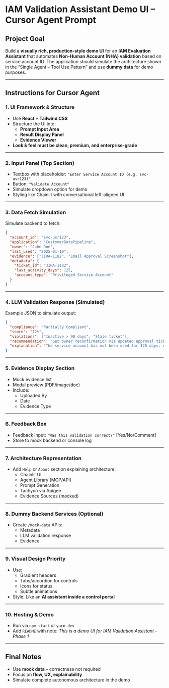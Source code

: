 
# IAM Validation Assistant Demo UI – Cursor Agent Prompt

## **Project Goal**
Build a **visually rich, production-style demo UI** for an **IAM Evaluation Assistant** that automates **Non-Human Account (NHA) validation** based on service account ID. The application should simulate the architecture shown in the “Single Agent – Tool Use Pattern” and use **dummy data** for demo purposes.

---

## **Instructions for Cursor Agent**

### 1. UI Framework & Structure
- Use **React + Tailwind CSS**
- Structure the UI into:
  - **Prompt Input Area**
  - **Result Display Panel**
  - **Evidence Viewer**
- **Look & feel must be clean, premium, and enterprise-grade**

---

### 2. Input Panel (Top Section)
- Textbox with placeholder: `"Enter Service Account ID (e.g. svc-usr123)"`
- Button: `"Validate Account"`
- Simulate dropdown option for demo
- Styling like Chainlit with conversational left-aligned UI

---

### 3. Data Fetch Simulation
Simulate backend to fetch:

```json
{
  "account_id": "svc-usr123",
  "application": "CustomerDataPipeline",
  "owner": "John Doe",
  "last_used": "2025-01-10",
  "evidence": ["JIRA-1182", "Email Approval Screenshot"],
  "metadata": {
    "ticket_id": "JIRA-1182",
    "last_activity_days": 125,
    "account_type": "Privileged Service Account"
  }
}
```

---

### 4. LLM Validation Response (Simulated)

Example JSON to simulate output:

```json
{
  "compliance": "Partially Compliant",
  "score": "72%",
  "violations": ["Inactive > 90 days", "Stale ticket"],
  "recommendation": "Get owner reconfirmation via updated approval ticket",
  "explanation": "The service account has not been used for 125 days. Approval ticket found but older than 90 days."
}
```

---

### 5. Evidence Display Section
- Mock evidence list
- Modal preview (PDF/image/doc)
- Include:
  - Uploaded By
  - Date
  - Evidence Type

---

### 6. Feedback Box
- Feedback input: `"Was this validation correct?"` [Yes/No/Comment]
- Store to mock backend or console log

---

### 7. Architecture Representation
- Add `Help` or `About` section explaining architecture:
  - Chainlit UI
  - Agent Library (MCP/API)
  - Prompt Generation
  - Tachyon via Apigee
  - Evidence Sources (mocked)

---

### 8. Dummy Backend Services (Optional)
- Create `/mock-data` APIs:
  - Metadata
  - LLM validation response
  - Evidence

---

### 9. Visual Design Priority
- Use:
  - Gradient headers
  - Tabs/accordion for controls
  - Icons for status
  - Subtle animations
- Style: Like an **AI assistant inside a control portal**

---

### 10. Hosting & Demo
- Run via `npm start` or `yarn dev`
- Add `README` with note: _This is a demo UI for IAM Validation Assistant – Phase 1_

---

## **Final Notes**
- Use **mock data** – correctness not required
- Focus on **flow, UX, explainability**
- Simulate complete autonomous architecture in the demo

